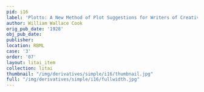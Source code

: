 ```yaml
---
pid: i16
label: 'Plotto: A New Method of Plot Suggestions for Writers of Creative Fiction'
author: William Wallace Cook
orig_pub_date: '1928'
obj_pub_date:
publisher:
location: RBML
case: '3'
order: '07'
layout: litai_item
collection: litai
thumbnail: "/img/derivatives/simple/i16/thumbnail.jpg"
full: "/img/derivatives/simple/i16/fullwidth.jpg"
---
```

